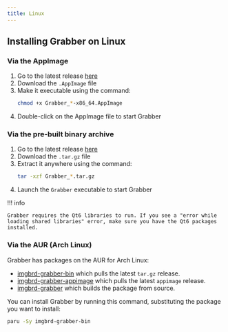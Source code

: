 ```yaml
---
title: Linux
---
```



## Installing Grabber on Linux

### Via the AppImage
1. Go to the latest release [here](https://github.com/Bionus/imgbrd-grabber/releases/latest)
2. Download the `.AppImage` file
3. Make it executable using the command:
    ```bash
    chmod +x Grabber_*-x86_64.AppImage
    ```
4. Double-click on the AppImage file to start Grabber

### Via the pre-built binary archive
1. Go to the latest release [here](https://github.com/Bionus/imgbrd-grabber/releases/latest)
2. Download the `.tar.gz` file
3. Extract it anywhere using the command:
    ```bash
    tar -xzf Grabber_*.tar.gz
    ```
4. Launch the `Grabber` executable to start Grabber

!!! info

    Grabber requires the Qt6 libraries to run. If you see a "error while loading shared libraries" error, make sure you have the Qt6 packages installed.

### Via the AUR (Arch Linux)
Grabber has packages on the AUR for Arch Linux:

* [imgbrd-grabber-bin](https://aur.archlinux.org/packages/imgbrd-grabber-bin) which pulls the latest `tar.gz` release.
* [imgbrd-grabber-appimage](https://aur.archlinux.org/packages/imgbrd-grabber-appimage) which pulls the latest `appimage` release.
* [imgbrd-grabber](https://aur.archlinux.org/packages/imgbrd-grabber) which builds the package from source.

You can install Grabber by running this command, substituting the package you want to install:
```bash
paru -Sy imgbrd-grabber-bin
```
